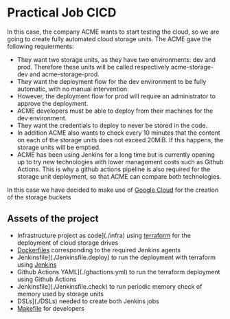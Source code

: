 # Practical Job CICD
In this case, the company ACME wants to start testing the cloud, so we are going to create fully automated cloud storage units. 
The ACME gave the following requierments:

- They want two storage units, as they have two environments: dev and prod. Therefore these units will be called respectively acme-storage-dev and acme-storage-prod.
- They want the deployment flow for the dev environment to be fully automatic, with no manual intervention.
- However, the deployment flow for prod will require an administrator to approve the deployment.
- ACME developers must be able to deploy from their machines for the dev environment.
- They want the credentials to deploy to never be stored in the code.
- In addition ACME also wants to check every 10 minutes that the content on each of the storage units does not exceed 20MiB. If this happens, the storage units will be emptied.
- ACME has been using Jenkins for a long time but is currently opening up to try new technologies with lower management costs such as Github Actions. This is why a github actions pipeline is also required for the storage unit deployment, so that ACME can compare both technologies.

In this case we have decided to make use of [Google Cloud](cloud.google.com) for the creation of the storage buckets 
## Assets of the project
* Infrastructure project as code](./infra) using [terraform](https://www.terraform.io/) for the deployment of cloud storage drives
 * [Dockerfiles](./agents) corresponding to the required Jenkins agents
 * Jenkinsfile](./Jenkinsfile.deploy) to run the deployment with terraform using [Jenkins](jenkins.io)
 * Github Actions YAML](./ghactions.yml) to run the terraform deployment using Github Actions
 * Jenkinsfile](./Jenkinsfile.check) to run periodic memory check of memory used by storage units
 * DSLs](./DSLs) needed to create both Jenkins jobs
 * [Makefile](./Makefile) for developers


